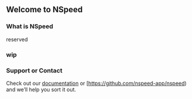 ## Welcome to NSpeed

<Work in Progress>

### What is NSpeed

reserved

### wip

### Support or Contact

Check out our [documentation](https://help.nspeed.app) or [https://github.com/nspeed-app/nspeed) and we’ll help you sort it out.
